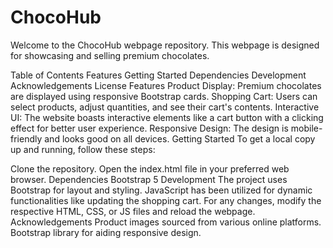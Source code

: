# ChocoHub
Welcome to the ChocoHub webpage repository. This webpage is designed for showcasing and selling premium chocolates.

Table of Contents
Features
Getting Started
Dependencies
Development
Acknowledgements
License
Features
Product Display: Premium chocolates are displayed using responsive Bootstrap cards.
Shopping Cart: Users can select products, adjust quantities, and see their cart's contents.
Interactive UI: The website boasts interactive elements like a cart button with a clicking effect for better user experience.
Responsive Design: The design is mobile-friendly and looks good on all devices.
Getting Started
To get a local copy up and running, follow these steps:

Clone the repository.
Open the index.html file in your preferred web browser.
Dependencies
Bootstrap 5
Development
The project uses Bootstrap for layout and styling.
JavaScript has been utilized for dynamic functionalities like updating the shopping cart.
For any changes, modify the respective HTML, CSS, or JS files and reload the webpage.
Acknowledgements
Product images sourced from various online platforms.
Bootstrap library for aiding responsive design.








